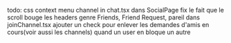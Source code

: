 todo:
css context menu channel in chat.tsx
dans SocialPage fix le fait que le scroll bouge les headers genre Friends, Friend Request, pareil dans joinChannel.tsx
ajouter un check pour enlever les demandes d'amis en cours(voir aussi les channels) quand un user en bloque un autre
